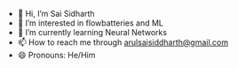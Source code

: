 - 👋 Hi, I’m Sai Sidharth
- 👀 I’m interested in flowbatteries and ML
- 🌱 I’m currently learning Neural Networks
- 📫 How to reach me through arulsaisiddharth@gmail.com
- 😄 Pronouns: He/Him

<!---
Saisidd07/Saisidd07 is a ✨ special ✨ repository because its `README.md` (this file) appears on your GitHub profile.
You can click the Preview link to take a look at your changes.
--->
